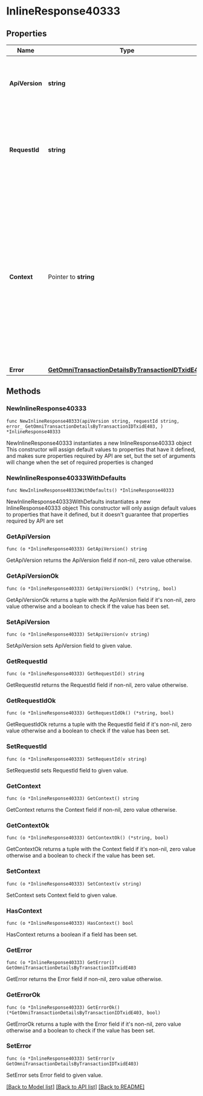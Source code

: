 # InlineResponse40333

## Properties

Name | Type | Description | Notes
------------ | ------------- | ------------- | -------------
**ApiVersion** | **string** | Specifies the version of the API that incorporates this endpoint. | 
**RequestId** | **string** | Defines the ID of the request. The &#x60;requestId&#x60; is generated by Crypto APIs and it&#39;s unique for every request. | 
**Context** | Pointer to **string** | In batch situations the user can use the context to correlate responses with requests. This property is present regardless of whether the response was successful or returned as an error. &#x60;context&#x60; is specified by the user. | [optional] 
**Error** | [**GetOmniTransactionDetailsByTransactionIDTxidE403**](GetOmniTransactionDetailsByTransactionIDTxidE403.md) |  | 

## Methods

### NewInlineResponse40333

`func NewInlineResponse40333(apiVersion string, requestId string, error_ GetOmniTransactionDetailsByTransactionIDTxidE403, ) *InlineResponse40333`

NewInlineResponse40333 instantiates a new InlineResponse40333 object
This constructor will assign default values to properties that have it defined,
and makes sure properties required by API are set, but the set of arguments
will change when the set of required properties is changed

### NewInlineResponse40333WithDefaults

`func NewInlineResponse40333WithDefaults() *InlineResponse40333`

NewInlineResponse40333WithDefaults instantiates a new InlineResponse40333 object
This constructor will only assign default values to properties that have it defined,
but it doesn't guarantee that properties required by API are set

### GetApiVersion

`func (o *InlineResponse40333) GetApiVersion() string`

GetApiVersion returns the ApiVersion field if non-nil, zero value otherwise.

### GetApiVersionOk

`func (o *InlineResponse40333) GetApiVersionOk() (*string, bool)`

GetApiVersionOk returns a tuple with the ApiVersion field if it's non-nil, zero value otherwise
and a boolean to check if the value has been set.

### SetApiVersion

`func (o *InlineResponse40333) SetApiVersion(v string)`

SetApiVersion sets ApiVersion field to given value.


### GetRequestId

`func (o *InlineResponse40333) GetRequestId() string`

GetRequestId returns the RequestId field if non-nil, zero value otherwise.

### GetRequestIdOk

`func (o *InlineResponse40333) GetRequestIdOk() (*string, bool)`

GetRequestIdOk returns a tuple with the RequestId field if it's non-nil, zero value otherwise
and a boolean to check if the value has been set.

### SetRequestId

`func (o *InlineResponse40333) SetRequestId(v string)`

SetRequestId sets RequestId field to given value.


### GetContext

`func (o *InlineResponse40333) GetContext() string`

GetContext returns the Context field if non-nil, zero value otherwise.

### GetContextOk

`func (o *InlineResponse40333) GetContextOk() (*string, bool)`

GetContextOk returns a tuple with the Context field if it's non-nil, zero value otherwise
and a boolean to check if the value has been set.

### SetContext

`func (o *InlineResponse40333) SetContext(v string)`

SetContext sets Context field to given value.

### HasContext

`func (o *InlineResponse40333) HasContext() bool`

HasContext returns a boolean if a field has been set.

### GetError

`func (o *InlineResponse40333) GetError() GetOmniTransactionDetailsByTransactionIDTxidE403`

GetError returns the Error field if non-nil, zero value otherwise.

### GetErrorOk

`func (o *InlineResponse40333) GetErrorOk() (*GetOmniTransactionDetailsByTransactionIDTxidE403, bool)`

GetErrorOk returns a tuple with the Error field if it's non-nil, zero value otherwise
and a boolean to check if the value has been set.

### SetError

`func (o *InlineResponse40333) SetError(v GetOmniTransactionDetailsByTransactionIDTxidE403)`

SetError sets Error field to given value.



[[Back to Model list]](../README.md#documentation-for-models) [[Back to API list]](../README.md#documentation-for-api-endpoints) [[Back to README]](../README.md)


